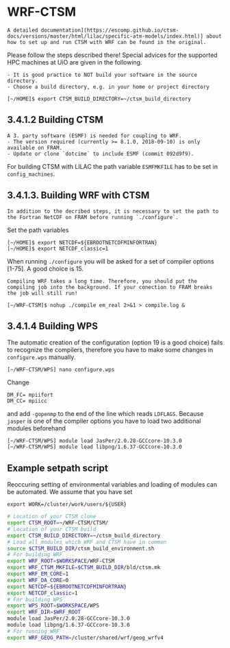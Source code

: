 # WRF-CTSM 

```{keypoints} Info
A detailed documentation](https://escomp.github.io/ctsm-docs/versions/master/html/lilac/specific-atm-models/index.html)] about how to set up and run CTSM with WRF can be found in the original. 
```

Please follow the steps described there!
Special advices for the supported HPC machines at UiO are given in the following.

```{discussion} Build directory
- It is good practice to NOT build your software in the source directory.
- Choose a build directory, e.g. in your home or project directory
```
    
    [~/HOME]$ export CTSM_BUILD_DIRECTORY=~/ctsm_build_directory
    

## 3.4.1.2 Building CTSM

```{discussion} ESMF
A 3. party software (ESMF) is needed for coupling to WRF. 
- The version required (currently >= 8.1.0, 2018-09-10) is only available on FRAM.
- Update or clone `dotcime` to include ESMF (commit 092d9f9).
```
For building CTSM with LILAC the path variable `ESMFMKFILE` has to be set in `config_machines`. 

## 3.4.1.3. Building WRF with CTSM

```{discussion} NETCDF
In addition to the decribed steps, it is necessary to set the path to the Fortran NetCDF on FRAM before running `./configure`.
```
Set the path variables

    [~/HOME]$ export NETCDF=${EBROOTNETCDFMINFORTRAN}
    [~/HOME]$ export NETCDF_classic=1
    
When running `./configure` you will be asked for a set of compiler options [1-75]. A good choice is 15.

```{discussion} Compiling WRF
Compiling WRF takes a long time. Therefore, you should put the compiling job into the background. If your conection to FRAM breaks the job will still run!
```
    [~/WRF-CTSM]$ nohup ./compile em_real 2>&1 > compile.log & 
    
## 3.4.1.4 Building WPS

The automatic creation of the configuration (option 19 is a good choice) fails to recognize the compilers, therefore you have to make some changes in `configure.wps` manually.

    [~/WRF-CTSM/WPS] nano configure.wps

Change 

    DM_FC= mpiifort
    DM_CC= mpiicc
    
and add `-gopenmp` to the end of the line which reads `LDFLAGS`.
Because `jasper` is one of the compiler options you have to load two additional modules beforehand
    
    [~/WRF-CTSM/WPS] module load JasPer/2.0.28-GCCcore-10.3.0
    [~/WRF-CTSM/WPS] module load libpng/1.6.37-GCCcore-10.3.0
    
## Example setpath script

Reoccuring setting of environmental variables and loading of modules can be automated. We assume that you have set

`export WORK=/cluster/work/users/${USER}`

```bash
# Location of your CTSM clone
export CTSM_ROOT=~/WRF-CTSM/CTSM/
# Location of your CTSM build
export CTSM_BUILD_DIRECTORY=~/ctsm_build_directory
# Load all modules which WRF and CTSM have in common
source $CTSM_BUILD_DIR/ctsm_build_environment.sh
# For building WRF
export WRF_ROOT=$WORKSPACE/WRF-CTSM
export WRF_CTSM_MKFILE=$CTSM_BUILD_DIR/bld/ctsm.mk
export WRF_EM_CORE=1
export WRF_DA_CORE=0
export NETCDF=${EBROOTNETCDFMINFORTRAN}
export NETCDF_classic=1
# For building WPS
export WPS_ROOT=$WORKSPACE/WPS
export WRF_DIR=$WRF_ROOT
module load JasPer/2.0.28-GCCcore-10.3.0
module load libpng/1.6.37-GCCcore-10.3.0
# For running WRF
export WRF_GEOG_PATH=/cluster/shared/wrf/geog_wrfv4

```
